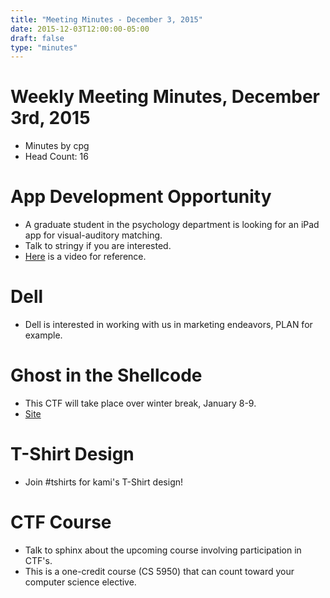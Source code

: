 ```yaml
---
title: "Meeting Minutes - December 3, 2015"
date: 2015-12-03T12:00:00-05:00
draft: false
type: "minutes"
---
```


# Weekly Meeting Minutes, December 3rd, 2015

- Minutes by cpg
- Head Count: 16

# App Development Opportunity

- A graduate student in the psychology department is looking for an iPad app for visual-auditory matching.
- Talk to stringy if you are interested.
- [Here](https://www.youtube.com/watch?v=AB5BGVQpOJA) is a video for reference.

# Dell

- Dell is interested in working with us in marketing endeavors, PLAN for example.

# Ghost in the Shellcode

- This CTF will take place over winter break, January 8-9.
- [Site](http://ghostintheshellcode.com/)

# T-Shirt Design

- Join #tshirts for kami's T-Shirt design!

# CTF Course

- Talk to sphinx about the upcoming course involving participation in CTF's.
- This is a one-credit course (CS 5950) that can count toward your computer science elective.
